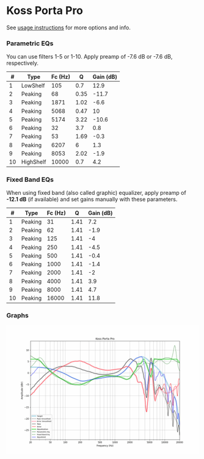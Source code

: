 # Koss Porta Pro
See [usage instructions](https://github.com/jaakkopasanen/AutoEq#usage) for more options and info.

### Parametric EQs
You can use filters 1-5 or 1-10. Apply preamp of -7.6 dB or -7.6 dB, respectively.

|   # | Type      |   Fc (Hz) |    Q |   Gain (dB) |
|-----|-----------|-----------|------|-------------|
|   1 | LowShelf  |       105 | 0.7  |        12.9 |
|   2 | Peaking   |        68 | 0.35 |       -11.7 |
|   3 | Peaking   |      1871 | 1.02 |        -6.6 |
|   4 | Peaking   |      5068 | 0.47 |        10   |
|   5 | Peaking   |      5174 | 3.22 |       -10.6 |
|   6 | Peaking   |        32 | 3.7  |         0.8 |
|   7 | Peaking   |        53 | 1.69 |        -0.3 |
|   8 | Peaking   |      6207 | 6    |         1.3 |
|   9 | Peaking   |      8053 | 2.02 |        -1.9 |
|  10 | HighShelf |     10000 | 0.7  |         4.2 |

### Fixed Band EQs
When using fixed band (also called graphic) equalizer, apply preamp of **-12.1 dB** (if available) and set gains manually with these parameters.

|   # | Type    |   Fc (Hz) |    Q |   Gain (dB) |
|-----|---------|-----------|------|-------------|
|   1 | Peaking |        31 | 1.41 |         7.2 |
|   2 | Peaking |        62 | 1.41 |        -1.9 |
|   3 | Peaking |       125 | 1.41 |        -4   |
|   4 | Peaking |       250 | 1.41 |        -4.5 |
|   5 | Peaking |       500 | 1.41 |        -0.4 |
|   6 | Peaking |      1000 | 1.41 |        -1.4 |
|   7 | Peaking |      2000 | 1.41 |        -2   |
|   8 | Peaking |      4000 | 1.41 |         3.9 |
|   9 | Peaking |      8000 | 1.41 |         4.7 |
|  10 | Peaking |     16000 | 1.41 |        11.8 |

### Graphs
![](./Koss%20Porta%20Pro.png)
